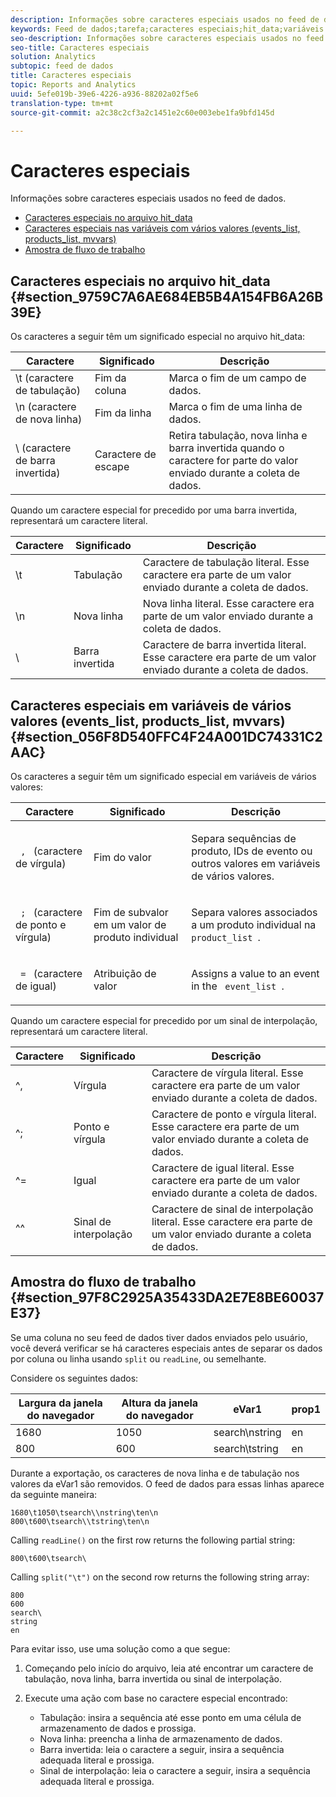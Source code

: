 ```yaml
---
description: Informações sobre caracteres especiais usados no feed de dados.
keywords: Feed de dados;tarefa;caracteres especiais;hit_data;variáveis de vários valores;events_list;products_list;mvvars
seo-description: Informações sobre caracteres especiais usados no feed de dados.
seo-title: Caracteres especiais
solution: Analytics
subtopic: feed de dados
title: Caracteres especiais
topic: Reports and Analytics
uuid: 5efe019b-39e6-4226-a936-88202a02f5e6
translation-type: tm+mt
source-git-commit: a2c38c2cf3a2c1451e2c60e003ebe1fa9bfd145d

---
```



# Caracteres especiais

Informações sobre caracteres especiais usados no feed de dados.

* [Caracteres especiais no arquivo hit_data](../../../export/analytics-data-feed/c-df-contents/datafeeds-spec-chars.md#section_9759C7A6AE684EB5B4A154FB6A26B39E)
* [Caracteres especiais nas variáveis com vários valores (events_list, products_list, mvvars)](../../../export/analytics-data-feed/c-df-contents/datafeeds-spec-chars.md#section_056F8D540FFC4F24A001DC74331C2AAC)
* [Amostra de fluxo de trabalho](../../../export/analytics-data-feed/c-df-contents/datafeeds-spec-chars.md#section_97F8C2925A35433DA2E7E8BE60037E37)

## Caracteres especiais no arquivo hit_data {#section_9759C7A6AE684EB5B4A154FB6A26B39E}

Os caracteres a seguir têm um significado especial no arquivo hit_data:

| Caractere | Significado | Descrição |
|--- |--- |--- |
| \t (caractere de tabulação) | Fim da coluna | Marca o fim de um campo de dados. |
| \n (caractere de nova linha) | Fim da linha | Marca o fim de uma linha de dados. |
| \  (caractere de barra invertida) | Caractere de escape | Retira tabulação, nova linha e barra invertida quando o caractere for parte do valor enviado durante a coleta de dados. |

Quando um caractere especial for precedido por uma barra invertida, representará um caractere literal.

| Caractere | Significado | Descrição |
|--- |--- |--- |
| \\t | Tabulação | Caractere de tabulação literal. Esse caractere era parte de um valor enviado durante a coleta de dados. |
| \\n | Nova linha | Nova linha literal. Esse caractere era parte de um valor enviado durante a coleta de dados. |
| \\ | Barra invertida | Caractere de barra invertida literal. Esse caractere era parte de um valor enviado durante a coleta de dados. |

## Caracteres especiais em variáveis de vários valores (events_list, products_list, mvvars) {#section_056F8D540FFC4F24A001DC74331C2AAC}

Os caracteres a seguir têm um significado especial em variáveis de vários valores:

<table id="table_FDA13DE05A784ED4972C2955BD2642C7"> 
 <thead> 
  <tr> 
   <th colname="col1" class="entry"> Caractere </th> 
   <th colname="col02" class="entry"> Significado </th> 
   <th colname="col2" class="entry"> Descrição </th> 
  </tr> 
 </thead>
 <tbody> 
  <tr> 
   <td colname="col1"> <code> , </code> (caractere de vírgula) </td> 
   <td colname="col02"> Fim do valor </td> 
   <td colname="col2"> <p>Separa sequências de produto, IDs de evento ou outros valores em variáveis de vários valores. </p> </td> 
  </tr> 
  <tr> 
   <td colname="col1"> <code> ; </code> (caractere de ponto e vírgula) </td> 
   <td colname="col02"> Fim de subvalor em um valor de produto individual </td> 
   <td colname="col2"> <p>Separa valores associados a um produto individual na <code> product_list </code>. </p> </td> 
  </tr> 
  <tr> 
   <td colname="col1"> <code> = </code> (caractere de igual) </td> 
   <td colname="col02"> Atribuição de valor </td> 
   <td colname="col2"> <p>Assigns a value to an event in the <code> event_list </code>. </p> </td> 
  </tr> 
 </tbody> 
</table>

Quando um caractere especial for precedido por um sinal de interpolação, representará um caractere literal.

| Caractere | Significado | Descrição |
|--- |--- |--- |
| ^, | Vírgula | Caractere de vírgula literal. Esse caractere era parte de um valor enviado durante a coleta de dados. |
| ^; | Ponto e vírgula | Caractere de ponto e vírgula literal. Esse caractere era parte de um valor enviado durante a coleta de dados. |
| ^= | Igual | Caractere de igual literal. Esse caractere era parte de um valor enviado durante a coleta de dados. |
| ^^ | Sinal de interpolação | Caractere de sinal de interpolação literal. Esse caractere era parte de um valor enviado durante a coleta de dados. |

## Amostra do fluxo de trabalho {#section_97F8C2925A35433DA2E7E8BE60037E37}

Se uma coluna no seu feed de dados tiver dados enviados pelo usuário, você deverá verificar se há caracteres especiais antes de separar os dados por coluna ou linha usando `split` ou `readLine`, ou semelhante.

Considere os seguintes dados:

| Largura da janela do navegador | Altura da janela do navegador | eVar1 | prop1 |
|---|---|---|---|
| 1680 | 1050 | search\nstring | en |
| 800 | 600 | search\tstring | en |

Durante a exportação, os caracteres de nova linha e de tabulação nos valores da eVar1 são removidos. O feed de dados para essas linhas aparece da seguinte maneira:

```
1680\t1050\tsearch\\nstring\ten\n 
800\t600\tsearch\\tstring\ten\n
```

Calling `readLine()` on the first row returns the following partial string:

```
800\t600\tsearch\
```

Calling `split("\t")` on the second row returns the following string array:

```
800 
600 
search\ 
string 
en
```

Para evitar isso, use uma solução como a que segue:

1. Começando pelo início do arquivo, leia até encontrar um caractere de tabulação, nova linha, barra invertida ou sinal de interpolação.
1. Execute uma ação com base no caractere especial encontrado:

   * Tabulação: insira a sequência até esse ponto em uma célula de armazenamento de dados e prossiga.
   * Nova linha: preencha a linha de armazenamento de dados.
   * Barra invertida: leia o caractere a seguir, insira a sequência adequada literal e prossiga.
   * Sinal de interpolação: leia o caractere a seguir, insira a sequência adequada literal e prossiga.

